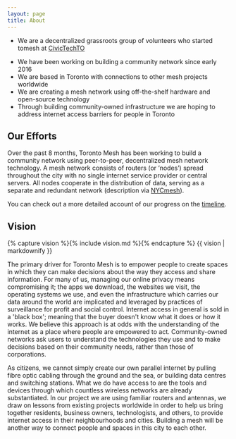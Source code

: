```yaml
---
layout: page
title: About
---
```


* We are a decentralized grassroots group of volunteers who started tomesh at [CivicTechTO](https://civictech.ca)
- We have been working on building a community network since early 2016
- We are based in Toronto with connections to other mesh projects worldwide
- We are creating a mesh network using off-the-shelf hardware and open-source technology
- Through building community-owned infrastructure we are hoping to address internet access barriers for people in Toronto

## Our Efforts

Over the past 8 months, Toronto Mesh has been working to build a community network using peer-to-peer, decentralized mesh network technology.
A mesh network consists of routers (or ‘nodes’) spread throughout the city with no single internet service provider or central servers. All nodes cooperate in the distribution of data, serving as a separate and redundant network (description via [NYCmesh](https://nycmesh.net/)).

You can check out a more detailed account of our progress on the [timeline](#).

## Vision

{% capture vision %}{% include vision.md %}{% endcapture %}
{{ vision | markdownify }}

The primary driver for Toronto Mesh is to empower people to create spaces in which they can make decisions about the way they access and share information. For many of us, managing our online privacy means compromising it; the apps we download, the websites we visit, the operating systems we use, and even the infrastructure which carries our data around the world are implicated and leveraged by practices of surveillance for profit and social control. Internet access in general is sold in a 'black box'; meaning that the buyer doesn't know what it does or how it works. We believe this approach is at odds with the understanding of the internet as a place where people are empowered to act. Community-owned networks ask users to understand the technologies they use and to make decisions based on their community needs, rather than those of corporations.

As citizens, we cannot simply create our own parallel internet by pulling fibre optic cabling through the ground and the sea, or building data centres and switching stations. What we do have access to are the tools and devices through which countless wireless networks are already substantiated. In our project we are using familiar routers and antennas, we draw on lessons from existing projects worldwide in order to help us bring together residents, business owners, technologists, and others, to provide internet access in their neighbourhoods and cities. Building a mesh will be another way to connect people and spaces in this city to each other.
